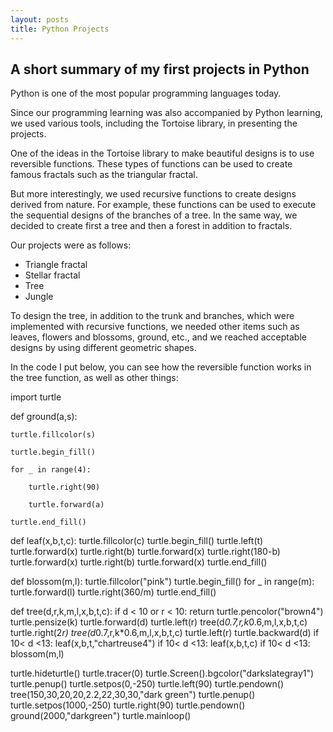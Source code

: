 ```yaml
---
layout: posts
title: Python Projects
---
```


## A short summary of my first projects in Python

Python is one of the most popular programming languages ​​today.

Since our programming learning was also accompanied by Python learning, we used various tools, including the Tortoise library, in presenting the projects.

One of the ideas in the Tortoise library to make beautiful designs is to use reversible functions.
These types of functions can be used to create famous fractals such as the triangular fractal.

But more interestingly, we used recursive functions to create designs derived from nature.
For example, these functions can be used to execute the sequential designs of the branches of a tree. In the same way, we decided to create first a tree and then a forest in addition to fractals.

Our projects were as follows:
- Triangle fractal
- Stellar fractal
- Tree
- Jungle


To design the tree, in addition to the trunk and branches, which were implemented with recursive functions, we needed other items such as leaves, flowers and blossoms, ground, etc., and we reached acceptable designs by using different geometric shapes.

In the code I put below, you can see how the reversible function works in the tree function, as well as other things:

import turtle

def ground(a,s):

    turtle.fillcolor(s)

    turtle.begin_fill()
    
    for _ in range(4):
  
        turtle.right(90)
  
        turtle.forward(a)
  
    turtle.end_fill()


def leaf(x,b,t,c):
    turtle.fillcolor(c)
    turtle.begin_fill()
    turtle.left(t)
    turtle.forward(x)
    turtle.right(b)
    turtle.forward(x)
    turtle.right(180-b)
    turtle.forward(x)
    turtle.right(b)
    turtle.forward(x)
    turtle.end_fill()


def blossom(m,l):
    turtle.fillcolor("pink")
    turtle.begin_fill()
    for _ in range(m):
        turtle.forward(l)
        turtle.right(360/m)
    turtle.end_fill()


def tree(d,r,k,m,l,x,b,t,c):
    if d < 10 or r < 10:
        return
    turtle.pencolor("brown4")
    turtle.pensize(k)
    turtle.forward(d)
    turtle.left(r)
    tree(d*0.7,r,k*0.6,m,l,x,b,t,c)
    turtle.right(2*r)
    tree(d*0.7,r,k*0.6,m,l,x,b,t,c)
    turtle.left(r)
    turtle.backward(d)
    if 10< d <13:
        leaf(x,b,t,"chartreuse4")
    if 10< d <13:
        leaf(x,b,t,c)
    if 10< d <13:
        blossom(m,l)


turtle.hideturtle()
turtle.tracer(0)
turtle.Screen().bgcolor("darkslategray1")
turtle.penup()
turtle.setpos(0,-250)
turtle.left(90)
turtle.pendown()
tree(150,30,20,20,2.2,22,30,30,"dark green")
turtle.penup()
turtle.setpos(1000,-250)
turtle.right(90)
turtle.pendown()
ground(2000,"darkgreen")
turtle.mainloop()